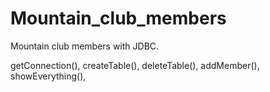 # Mountain_club_members

Mountain club members with JDBC. 

getConnection(), createTable(), deleteTable(), addMember(), showEverything(), 
